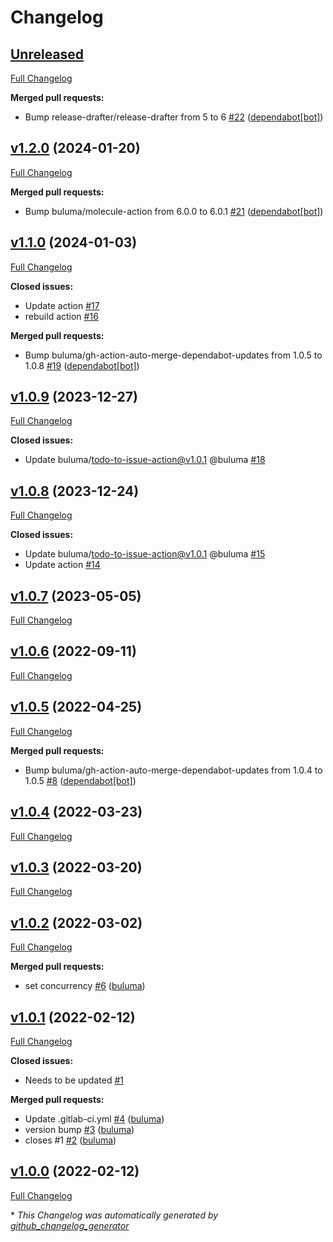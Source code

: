 # Changelog

## [Unreleased](https://github.com/buluma/ansible-role-backup/tree/HEAD)

[Full Changelog](https://github.com/buluma/ansible-role-backup/compare/v1.2.0...HEAD)

**Merged pull requests:**

- Bump release-drafter/release-drafter from 5 to 6 [\#22](https://github.com/buluma/ansible-role-backup/pull/22) ([dependabot[bot]](https://github.com/apps/dependabot))

## [v1.2.0](https://github.com/buluma/ansible-role-backup/tree/v1.2.0) (2024-01-20)

[Full Changelog](https://github.com/buluma/ansible-role-backup/compare/v1.1.0...v1.2.0)

**Merged pull requests:**

- Bump buluma/molecule-action from 6.0.0 to 6.0.1 [\#21](https://github.com/buluma/ansible-role-backup/pull/21) ([dependabot[bot]](https://github.com/apps/dependabot))

## [v1.1.0](https://github.com/buluma/ansible-role-backup/tree/v1.1.0) (2024-01-03)

[Full Changelog](https://github.com/buluma/ansible-role-backup/compare/v1.0.9...v1.1.0)

**Closed issues:**

- Update action [\#17](https://github.com/buluma/ansible-role-backup/issues/17)
- rebuild action [\#16](https://github.com/buluma/ansible-role-backup/issues/16)

**Merged pull requests:**

- Bump buluma/gh-action-auto-merge-dependabot-updates from 1.0.5 to 1.0.8 [\#19](https://github.com/buluma/ansible-role-backup/pull/19) ([dependabot[bot]](https://github.com/apps/dependabot))

## [v1.0.9](https://github.com/buluma/ansible-role-backup/tree/v1.0.9) (2023-12-27)

[Full Changelog](https://github.com/buluma/ansible-role-backup/compare/v1.0.8...v1.0.9)

**Closed issues:**

- Update buluma/todo-to-issue-action@v1.0.1 @buluma [\#18](https://github.com/buluma/ansible-role-backup/issues/18)

## [v1.0.8](https://github.com/buluma/ansible-role-backup/tree/v1.0.8) (2023-12-24)

[Full Changelog](https://github.com/buluma/ansible-role-backup/compare/v1.0.7...v1.0.8)

**Closed issues:**

- Update buluma/todo-to-issue-action@v1.0.1 @buluma [\#15](https://github.com/buluma/ansible-role-backup/issues/15)
- Update action [\#14](https://github.com/buluma/ansible-role-backup/issues/14)

## [v1.0.7](https://github.com/buluma/ansible-role-backup/tree/v1.0.7) (2023-05-05)

[Full Changelog](https://github.com/buluma/ansible-role-backup/compare/v1.0.6...v1.0.7)

## [v1.0.6](https://github.com/buluma/ansible-role-backup/tree/v1.0.6) (2022-09-11)

[Full Changelog](https://github.com/buluma/ansible-role-backup/compare/v1.0.5...v1.0.6)

## [v1.0.5](https://github.com/buluma/ansible-role-backup/tree/v1.0.5) (2022-04-25)

[Full Changelog](https://github.com/buluma/ansible-role-backup/compare/v1.0.4...v1.0.5)

**Merged pull requests:**

- Bump buluma/gh-action-auto-merge-dependabot-updates from 1.0.4 to 1.0.5 [\#8](https://github.com/buluma/ansible-role-backup/pull/8) ([dependabot[bot]](https://github.com/apps/dependabot))

## [v1.0.4](https://github.com/buluma/ansible-role-backup/tree/v1.0.4) (2022-03-23)

[Full Changelog](https://github.com/buluma/ansible-role-backup/compare/v1.0.3...v1.0.4)

## [v1.0.3](https://github.com/buluma/ansible-role-backup/tree/v1.0.3) (2022-03-20)

[Full Changelog](https://github.com/buluma/ansible-role-backup/compare/v1.0.2...v1.0.3)

## [v1.0.2](https://github.com/buluma/ansible-role-backup/tree/v1.0.2) (2022-03-02)

[Full Changelog](https://github.com/buluma/ansible-role-backup/compare/v1.0.1...v1.0.2)

**Merged pull requests:**

- set concurrency [\#6](https://github.com/buluma/ansible-role-backup/pull/6) ([buluma](https://github.com/buluma))

## [v1.0.1](https://github.com/buluma/ansible-role-backup/tree/v1.0.1) (2022-02-12)

[Full Changelog](https://github.com/buluma/ansible-role-backup/compare/v1.0.0...v1.0.1)

**Closed issues:**

- Needs to be updated [\#1](https://github.com/buluma/ansible-role-backup/issues/1)

**Merged pull requests:**

- Update .gitlab-ci.yml [\#4](https://github.com/buluma/ansible-role-backup/pull/4) ([buluma](https://github.com/buluma))
- version bump [\#3](https://github.com/buluma/ansible-role-backup/pull/3) ([buluma](https://github.com/buluma))
- closes \#1 [\#2](https://github.com/buluma/ansible-role-backup/pull/2) ([buluma](https://github.com/buluma))

## [v1.0.0](https://github.com/buluma/ansible-role-backup/tree/v1.0.0) (2022-02-12)

[Full Changelog](https://github.com/buluma/ansible-role-backup/compare/24a3a1368b439f47a60871dcb3f7c6a107711a44...v1.0.0)



\* *This Changelog was automatically generated by [github_changelog_generator](https://github.com/github-changelog-generator/github-changelog-generator)*
